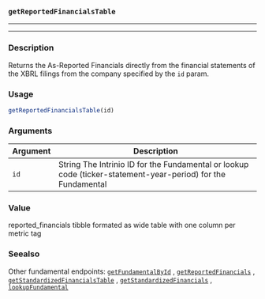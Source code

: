### `getReportedFinancialsTable`
***
***

### Description

 Returns the As-Reported Financials directly from the financial
 statements of the XBRL filings from the company specified by the `id` param.

### Usage
```r
getReportedFinancialsTable(id)
```

### Arguments
Argument      |Description
------------- |----------------
```id```     |     String The Intrinio ID for the Fundamental or lookup code (ticker-statement-year-period) for the Fundamental
### Value

 reported_financials tibble formated as wide table with one column per metric tag

### Seealso

 Other fundamental endpoints: [`getFundamentalById`](getFundamentalById.md) ,
  [`getReportedFinancials`](getReportedFinancials.md) ,
  [`getStandardizedFinancialsTable`](getStandardizedFinancialsTable.md) ,
  [`getStandardizedFinancials`](getStandardizedFinancials.md) ,
  [`lookupFundamental`](lookupFundamental.md) 

